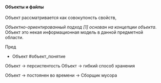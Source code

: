 #### Объекты и файлы
Объект рассматривается как совокупонсть свойств, 


_Объектно-ориентированный подход [1] основан на концепции объекта_. Объект это некая информационная модель в данной предметной области.

Пред

* Объект #объект_понятие



Объект -> персистентость
Объект -> гибкий способ хранения

Объект -> постоянен во времени -> Сборщик мусора